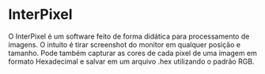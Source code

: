 # InterPixel

O InterPixel é um software feito de forma didática para processamento de imagens. O intuito é tirar screenshot do monitor em qualquer posição e tamanho. Pode também capturar as cores de cada pixel de uma imagem em formato Hexadecimal e salvar em um arquivo .hex utilizando o padrão RGB.
